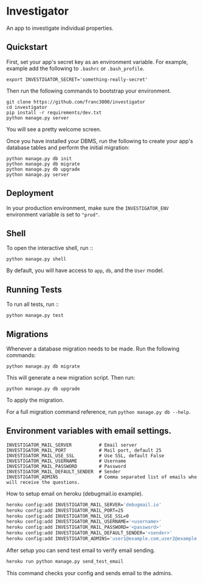 # Investigator

An app to investigate individual properties.


## Quickstart

First, set your app's secret key as an environment variable. For example, example add the following to ``.bashrc`` or ``.bash_profile``.

```
export INVESTIGATOR_SECRET='something-really-secret'
```

Then run the following commands to bootstrap your environment.


```
git clone https://github.com/franc3000/investigator
cd investigator
pip install -r requirements/dev.txt
python manage.py server
```

You will see a pretty welcome screen.

Once you have installed your DBMS, run the following to create your app's database tables and perform the initial migration:

```
python manage.py db init
python manage.py db migrate
python manage.py db upgrade
python manage.py server
```


## Deployment

In your production environment, make sure the ``INVESTIGATOR_ENV`` environment variable is set to ``"prod"``.


## Shell

To open the interactive shell, run ::

```
python manage.py shell
```

By default, you will have access to ``app``, ``db``, and the ``User`` model.


## Running Tests

To run all tests, run ::

```
python manage.py test
```


## Migrations

Whenever a database migration needs to be made. Run the following commands:

```
python manage.py db migrate
```

This will generate a new migration script. Then run:

```
python manage.py db upgrade
```

To apply the migration.

For a full migration command reference, run `python manage.py db --help`.

## Environment variables with email settings.
```
INVESTIGATOR_MAIL_SERVER          # Email server
INVESTIGATOR_MAIL_PORT            # Mail port, default 25
INVESTIGATOR_MAIL_USE_SSL         # Use SSL, default False
INVESTIGATOR_MAIL_USERNAME        # Username
INVESTIGATOR_MAIL_PASSWORD        # Password
INVESTIGATOR_MAIL_DEFAULT_SENDER  # Sender
INVESTIGATOR_ADMINS               # Comma separated list of emails who will receive the questions.
```

How to setup email on heroku (debugmail.io example).

```bash
heroku config:add INVESTIGATOR_MAIL_SERVER='debugmail.io'
heroku config:add INVESTIGATOR_MAIL_PORT=25
heroku config:add INVESTIGATOR_MAIL_USE_SSL=0
heroku config:add INVESTIGATOR_MAIL_USERNAME='<username>'
heroku config:add INVESTIGATOR_MAIL_PASSWORD='<password>'
heroku config:add INVESTIGATOR_MAIL_DEFAULT_SENDER='<sender>'
heroku config:add INVESTIGATOR_ADMINS='user1@example.com,user2@example.com'
```

After setup you can send test email to verify email sending.
```bash
heroku run python manage.py send_test_email
```
This command checks your config and sends email to the admins.
